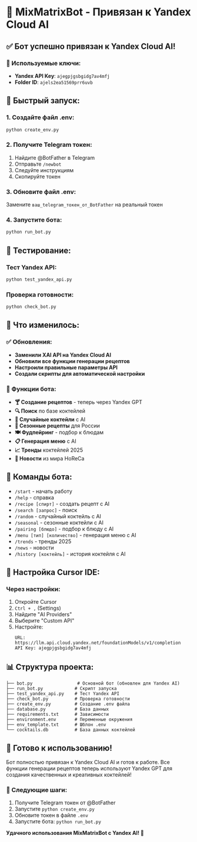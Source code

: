 # 🍹 MixMatrixBot - Привязан к Yandex Cloud AI

## ✅ Бот успешно привязан к Yandex Cloud AI!

### 🔑 Используемые ключи:
- **Yandex API Key**: `ajegpjgsbgidg7av4mfj`
- **Folder ID**: `ajels2ea51569prr6uvb`

## 🚀 Быстрый запуск:

### 1. Создайте файл .env:
```bash
python create_env.py
```

### 2. Получите Telegram токен:
1. Найдите @BotFather в Telegram
2. Отправьте `/newbot`
3. Следуйте инструкциям
4. Скопируйте токен

### 3. Обновите файл .env:
Замените `ваш_telegram_токен_от_BotFather` на реальный токен

### 4. Запустите бота:
```bash
python run_bot.py
```

## 🧪 Тестирование:

### Тест Yandex API:
```bash
python test_yandex_api.py
```

### Проверка готовности:
```bash
python check_bot.py
```

## 🎯 Что изменилось:

### ✅ Обновления:
- **Заменили XAI API на Yandex Cloud AI**
- **Обновили все функции генерации рецептов**
- **Настроили правильные параметры API**
- **Создали скрипты для автоматической настройки**

### 🔧 Функции бота:
- **🍸 Создание рецептов** - теперь через Yandex GPT
- **🔍 Поиск** по базе коктейлей
- **🎲 Случайные коктейли** с AI
- **🍂 Сезонные рецепты** для России
- **🍽️ Фудпейринг** - подбор к блюдам
- **📋 Генерация меню** с AI
- **📈 Тренды** коктейлей 2025
- **📰 Новости** из мира HoReCa

## 📱 Команды бота:

- `/start` - начать работу
- `/help` - справка
- `/recipe [спирт]` - создать рецепт с AI
- `/search [запрос]` - поиск
- `/random` - случайный коктейль с AI
- `/seasonal` - сезонные коктейли с AI
- `/pairing [блюдо]` - подбор к блюду с AI
- `/menu [тип] [количество]` - генерация меню с AI
- `/trends` - тренды 2025
- `/news` - новости
- `/history [коктейль]` - история коктейля с AI

## 🔧 Настройка Cursor IDE:

### Через настройки:
1. Откройте Cursor
2. `Ctrl + ,` (Settings)
3. Найдите "AI Providers"
4. Выберите "Custom API"
5. Настройте:
   ```
   URL: https://llm.api.cloud.yandex.net/foundationModels/v1/completion
   API Key: ajegpjgsbgidg7av4mfj
   ```

## 📊 Структура проекта:

```
├── bot.py                 # Основной бот (обновлен для Yandex AI)
├── run_bot.py            # Скрипт запуска
├── test_yandex_api.py    # Тест Yandex API
├── check_bot.py          # Проверка готовности
├── create_env.py         # Создание .env файла
├── database.py           # База данных
├── requirements.txt      # Зависимости
├── environment.env       # Переменные окружения
├── env_template.txt      # Шблон .env
└── cocktails.db          # База данных коктейлей
```

## 🎉 Готово к использованию!

Бот полностью привязан к Yandex Cloud AI и готов к работе. Все функции генерации рецептов теперь используют Yandex GPT для создания качественных и креативных коктейлей!

### 🚀 Следующие шаги:
1. Получите Telegram токен от @BotFather
2. Запустите `python create_env.py`
3. Обновите токен в файле `.env`
4. Запустите бота: `python run_bot.py`

**Удачного использования MixMatrixBot с Yandex AI! 🍹**
















